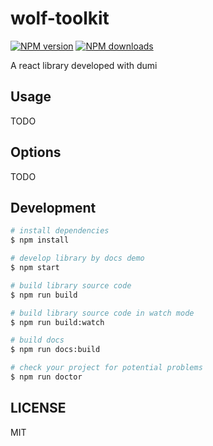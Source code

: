 # wolf-toolkit

[![NPM version](https://img.shields.io/npm/v/wolf-toolkit.svg?style=flat)](https://npmjs.org/package/wolf-toolkit)
[![NPM downloads](http://img.shields.io/npm/dm/wolf-toolkit.svg?style=flat)](https://npmjs.org/package/wolf-toolkit)

A react library developed with dumi

## Usage

TODO

## Options

TODO

## Development

```bash
# install dependencies
$ npm install

# develop library by docs demo
$ npm start

# build library source code
$ npm run build

# build library source code in watch mode
$ npm run build:watch

# build docs
$ npm run docs:build

# check your project for potential problems
$ npm run doctor
```

## LICENSE

MIT
